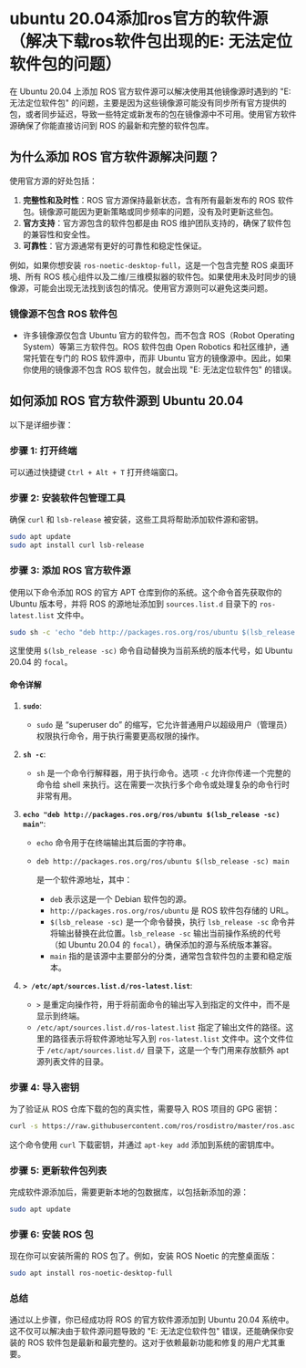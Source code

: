 # ubuntu 20.04添加ros官方的软件源（解决下载ros软件包出现的E: 无法定位软件包的问题）

在 Ubuntu 20.04 上添加 ROS 官方软件源可以解决使用其他镜像源时遇到的 "E: 无法定位软件包" 的问题，主要是因为这些镜像源可能没有同步所有官方提供的包，或者同步延迟，导致一些特定或新发布的包在镜像源中不可用。使用官方软件源确保了你能直接访问到 ROS 的最新和完整的软件包库。

## 为什么添加 ROS 官方软件源解决问题？

使用官方源的好处包括：

1. **完整性和及时性**：ROS 官方源保持最新状态，含有所有最新发布的 ROS 软件包。镜像源可能因为更新策略或同步频率的问题，没有及时更新这些包。
2. **官方支持**：官方源包含的软件包都是由 ROS 维护团队支持的，确保了软件包的兼容性和安全性。
3. **可靠性**：官方源通常有更好的可靠性和稳定性保证。

例如，如果你想安装 `ros-noetic-desktop-full`，这是一个包含完整 ROS 桌面环境、所有 ROS 核心组件以及二维/三维模拟器的软件包。如果使用未及时同步的镜像源，可能会出现无法找到该包的情况。使用官方源则可以避免这类问题。

### 镜像源不包含 ROS 软件包

- 许多镜像源仅包含 Ubuntu 官方的软件包，而不包含 ROS（Robot Operating System）等第三方软件包。ROS 软件包由 Open Robotics 和社区维护，通常托管在专门的 ROS 软件源中，而非 Ubuntu 官方的镜像源中。因此，如果你使用的镜像源不包含 ROS 软件包，就会出现 "E: 无法定位软件包" 的错误。

## 如何添加 ROS 官方软件源到 Ubuntu 20.04

以下是详细步骤：

### 步骤 1: 打开终端

可以通过快捷键 `Ctrl + Alt + T` 打开终端窗口。

### 步骤 2: 安装软件包管理工具

确保 `curl` 和 `lsb-release` 被安装，这些工具将帮助添加软件源和密钥。
```bash
sudo apt update
sudo apt install curl lsb-release
```

### 步骤 3: 添加 ROS 官方软件源

使用以下命令添加 ROS 的官方 APT 仓库到你的系统。这个命令首先获取你的 Ubuntu 版本号，并将 ROS 的源地址添加到 `sources.list.d` 目录下的 `ros-latest.list` 文件中。
```bash
sudo sh -c 'echo "deb http://packages.ros.org/ros/ubuntu $(lsb_release -sc) main" > /etc/apt/sources.list.d/ros-latest.list'
```
这里使用 `$(lsb_release -sc)` 命令自动替换为当前系统的版本代号，如 Ubuntu 20.04 的 `focal`。

#### 命令详解

1. **`sudo`**:

   - `sudo` 是 “superuser do” 的缩写，它允许普通用户以超级用户（管理员）权限执行命令，用于执行需要更高权限的操作。

2. **`sh -c`**:

   - `sh` 是一个命令行解释器，用于执行命令。选项 `-c` 允许你传递一个完整的命令给 shell 来执行。这在需要一次执行多个命令或处理复杂的命令行时非常有用。

3. **`echo "deb http://packages.ros.org/ros/ubuntu $(lsb_release -sc) main"`**:

   - `echo` 命令用于在终端输出其后面的字符串。

   - ```
     deb http://packages.ros.org/ros/ubuntu $(lsb_release -sc) main
     ```

      是一个软件源地址，其中：

     - `deb` 表示这是一个 Debian 软件包的源。
     - `http://packages.ros.org/ros/ubuntu` 是 ROS 软件包存储的 URL。
     - `$(lsb_release -sc)` 是一个命令替换，执行 `lsb_release -sc` 命令并将输出替换在此位置。`lsb_release -sc` 输出当前操作系统的代号（如 Ubuntu 20.04 的 `focal`），确保添加的源与系统版本兼容。
     - `main` 指的是该源中主要部分的分类，通常包含软件包的主要和稳定版本。

4. **`> /etc/apt/sources.list.d/ros-latest.list`**:

   - `>` 是重定向操作符，用于将前面命令的输出写入到指定的文件中，而不是显示到终端。
   - `/etc/apt/sources.list.d/ros-latest.list` 指定了输出文件的路径。这里的路径表示将软件源地址写入到 `ros-latest.list` 文件中。这个文件位于 `/etc/apt/sources.list.d/` 目录下，这是一个专门用来存放额外 apt 源列表文件的目录。

### 步骤 4: 导入密钥

为了验证从 ROS 仓库下载的包的真实性，需要导入 ROS 项目的 GPG 密钥：
```bash
curl -s https://raw.githubusercontent.com/ros/rosdistro/master/ros.asc | sudo apt-key add -
```
这个命令使用 `curl` 下载密钥，并通过 `apt-key add` 添加到系统的密钥库中。

### 步骤 5: 更新软件包列表

完成软件源添加后，需要更新本地的包数据库，以包括新添加的源：
```bash
sudo apt update
```

### 步骤 6: 安装 ROS 包
现在你可以安装所需的 ROS 包了。例如，安装 ROS Noetic 的完整桌面版：
```bash
sudo apt install ros-noetic-desktop-full
```

### 总结

通过以上步骤，你已经成功将 ROS 的官方软件源添加到 Ubuntu 20.04 系统中。这不仅可以解决由于软件源问题导致的 "E: 无法定位软件包" 错误，还能确保你安装的 ROS 软件包是最新和最完整的。这对于依赖最新功能和修复的用户尤其重要。